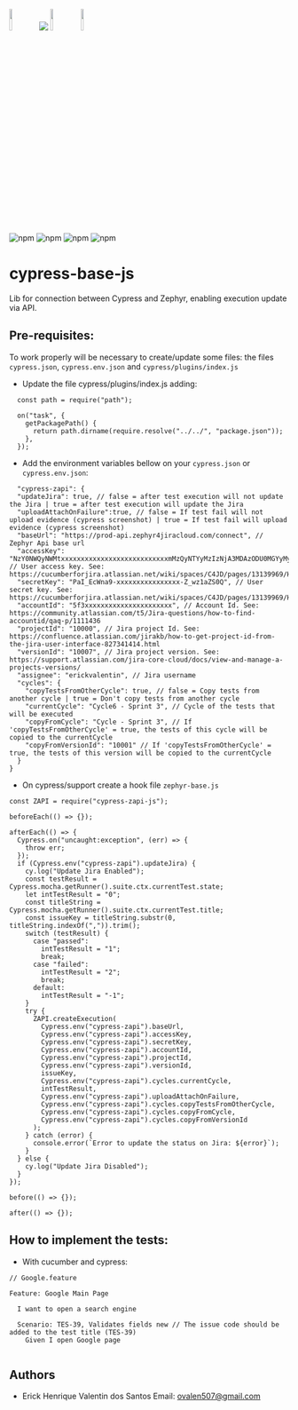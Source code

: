 <img src="https://www.cypress.io/static/33498b5f95008093f5f94467c61d20ab/59c46/cypress-logo.webp" width="10%">      <img src="https://static1.smartbear.co/smartbearbrand/media/images/logos/product-only/zsq_product-only-clr.svg">  <img src="https://gtswiki.gt-beginners.net/decal/png/20/89/27/5125114039554278920_1.png" width="10%">   <img src="https://www.kelvinsantiago.com.br/wp-content/uploads/2019/05/node-1.png" width="10%">

<img alt="npm" src="https://img.shields.io/badge/Zephyr Squad-blue"> <img alt="npm" src="https://img.shields.io/badge/Languages-Javascript-yellow"> <img alt="npm" src="https://img.shields.io/badge/-NodeJs-green">
<img alt="npm" src="https://img.shields.io/badge/Cypress-Ready!-green">

# cypress-base-js
Lib for connection between Cypress and Zephyr, enabling execution update via API.

## Pre-requisites:

To work properly will be necessary to create/update some files: the files `cypress.json`, `cypress.env.json` and `cypress/plugins/index.js`

- Update the file cypress/plugins/index.js adding:
```
  const path = require("path");
  
  on("task", {
    getPackagePath() {
      return path.dirname(require.resolve("../../", "package.json"));
    },
  });

```

- Add the environment variables bellow on your `cypress.json` or `cypress.env.json`:
```
  "cypress-zapi": {
  "updateJira": true, // false = after test execution will not update the Jira | true = after test execution will update the Jira
  "uploadAttachOnFailure":true, // false = If test fail will not upload evidence (cypress screenshot) | true = If test fail will upload evidence (cypress screenshot)
  "baseUrl": "https://prod-api.zephyr4jiracloud.com/connect", // Zephyr Api base url
  "accessKey": "NzY0NWQyNWMtxxxxxxxxxxxxxxxxxxxxxxxxxxxmMzQyNTYyMzIzNjA3MDAzODU0MGYyMyBjeXByZXNzMQ", // User access key. See: https://cucumberforjira.atlassian.net/wiki/spaces/C4JD/pages/13139969/How+to+automatically+push+Cucumber+test+results+into+a+Zephyr+test+cycle
  "secretKey": "PaI_EcWna9-xxxxxxxxxxxxxxxx-Z_wz1aZS0Q", // User secret key. See: https://cucumberforjira.atlassian.net/wiki/spaces/C4JD/pages/13139969/How+to+automatically+push+Cucumber+test+results+into+a+Zephyr+test+cycle
  "accountId": "5f3xxxxxxxxxxxxxxxxxxxxxx", // Account Id. See: https://community.atlassian.com/t5/Jira-questions/how-to-find-accountid/qaq-p/1111436
  "projectId": "10000", // Jira project Id. See: https://confluence.atlassian.com/jirakb/how-to-get-project-id-from-the-jira-user-interface-827341414.html
  "versionId": "10007", // Jira project version. See: https://support.atlassian.com/jira-core-cloud/docs/view-and-manage-a-projects-versions/
  "assignee": "erickvalentin", // Jira username
  "cycles": {
    "copyTestsFromOtherCycle": true, // false = Copy tests from another cycle | true = Don't copy tests from another cycle
    "currentCycle": "Cycle6 - Sprint 3", // Cycle of the tests that will be executed
    "copyFromCycle": "Cycle - Sprint 3", // If 'copyTestsFromOtherCycle' = true, the tests of this cycle will be copied to the currentCycle
    "copyFromVersionId": "10001" // If 'copyTestsFromOtherCycle' = true, the tests of this version will be copied to the currentCycle
  }
}
```

- On cypress/support create a hook file `zephyr-base.js`
```
const ZAPI = require("cypress-zapi-js");

beforeEach(() => {});

afterEach(() => {
  Cypress.on("uncaught:exception", (err) => {
    throw err;
  });
  if (Cypress.env("cypress-zapi").updateJira) {
    cy.log("Update Jira Enabled");
    const testResult = Cypress.mocha.getRunner().suite.ctx.currentTest.state;
    let intTestResult = "0";
    const titleString = Cypress.mocha.getRunner().suite.ctx.currentTest.title;
    const issueKey = titleString.substr(0, titleString.indexOf(",")).trim();
    switch (testResult) {
      case "passed":
        intTestResult = "1";
        break;
      case "failed":
        intTestResult = "2";
        break;
      default:
        intTestResult = "-1";
    }
    try {
      ZAPI.createExecution(
        Cypress.env("cypress-zapi").baseUrl,
        Cypress.env("cypress-zapi").accessKey,
        Cypress.env("cypress-zapi").secretKey,
        Cypress.env("cypress-zapi").accountId,
        Cypress.env("cypress-zapi").projectId,
        Cypress.env("cypress-zapi").versionId,
        issueKey,
        Cypress.env("cypress-zapi").cycles.currentCycle,
        intTestResult,
        Cypress.env("cypress-zapi").uploadAttachOnFailure,
        Cypress.env("cypress-zapi").cycles.copyTestsFromOtherCycle,
        Cypress.env("cypress-zapi").cycles.copyFromCycle,
        Cypress.env("cypress-zapi").cycles.copyFromVersionId
      );
    } catch (error) {
      console.error(`Error to update the status on Jira: ${error}`);
    }
  } else {
    cy.log("Update Jira Disabled");
  }
});

before(() => {});

after(() => {});

```


## How to implement the tests:

- With cucumber and cypress:

```
// Google.feature

Feature: Google Main Page

  I want to open a search engine
  
  Scenario: TES-39, Validates fields new // The issue code should be added to the test title (TES-39)
    Given I open Google page
 
```


## Authors

- Erick Henrique Valentin dos Santos
Email: ovalen507@gmail.com




[//]: # (These are reference links used in the body of this note and get stripped out when the markdown processor does its job. There is no need to format nicely because it shouldn't be seen. Thanks SO - http://stackoverflow.com/questions/4823468/store-comments-in-markdown-syntax)

   [Docker article]: <https://linuxhint.com/install_configure_docker_ubuntu/>
